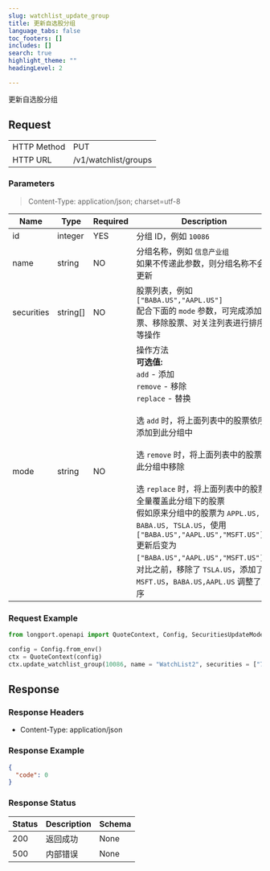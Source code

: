 ```yaml
---
slug: watchlist_update_group
title: 更新自选股分组 
language_tabs: false
toc_footers: []
includes: []
search: true
highlight_theme: ""
headingLevel: 2

---
```


更新自选股分组

<SDKLinks module="quote" klass="QuoteContext" method="update_watchlist_group" />

## 

## Request

<table className="http-basic">
<tbody>
<tr><td className="http-basic-key">HTTP Method</td><td>PUT</td></tr>
<tr><td className="http-basic-key">HTTP URL</td><td>/v1/watchlist/groups 
</td></tr>
</tbody>
</table>

### Parameters

> Content-Type: application/json; charset=utf-8

| Name | Type | Required | Description |
|---|---|---|---|
| id | integer | YES | 分组 ID，例如 `10086` |
| name | string | NO | 分组名称，例如 `信息产业组`<br /> 如果不传递此参数，则分组名称不会更新 |
| securities | string[] | NO | 股票列表，例如 `["BABA.US","AAPL.US"]`<br /> 配合下面的 `mode` 参数，可完成添加股票、移除股票、对关注列表进行排序等操作 |
| mode | string | NO | 操作方法<br /> **可选值:**<br /> `add` - 添加<br /> `remove` - 移除<br /> `replace` - 替换<br /><br /> 选 `add` 时，将上面列表中的股票依序添加到此分组中<br /><br /> 选 `remove` 时，将上面列表中的股票从此分组中移除<br /><br /> 选 `replace` 时，将上面列表中的股票全量覆盖此分组下的股票<br /> 假如原来分组中的股票为 `APPL.US, BABA.US, TSLA.US`，使用 `["BABA.US","AAPL.US","MSFT.US"]` 更新后变为 `["BABA.US","AAPL.US","MSFT.US"]`， 对比之前，移除了 `TSLA.US`，添加了 `MSFT.US`，`BABA.US,AAPL.US` 调整了顺序 |

### Request Example

```python
from longport.openapi import QuoteContext, Config, SecuritiesUpdateMode

config = Config.from_env()
ctx = QuoteContext(config)
ctx.update_watchlist_group(10086, name = "WatchList2", securities = ["700.HK", "AAPL.US"], SecuritiesUpdateMode.Replace)
```

## Response

### Response Headers

- Content-Type: application/json

### Response Example

```json
{
  "code": 0
}
```

### Response Status

| Status | Description | Schema |
|---|---|---|
| 200 | 返回成功 | None |
| 500 | 内部错误 | None |

<aside className="success">
</aside>

